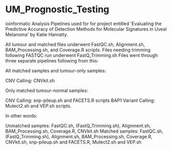 # UM_Prognostic_Testing
 ioinformatic Analysis Pipelines used for for project entitled 'Evaluating the Predictive Accuracy of Detection Methods for Molecular Signatures in Uveal Melanoma' by Katie Hanratty.

All tumour and matched files underwent FastQC.sh, Alignment.sh, BAM_Processing.sh, and Coverage.R scripts. Files needing trimming following FASTQC run underwent FastQ_Trimming.sh Files went through three separate pipelines following from this:

All matched samples and tumour-only samples:

CNV Calling: CNVkit.sh

Only matched tumour-normal samples:

CNV Calling: snp-pileup.sh and FACETS.R scripts
BAP1 Variant Calling: Mutect2.sh and VEP.sh scripts.

In other words:

Unmatched samples: FastQC.sh, (FastQ_Trimming.sh), Alignment.sh, BAM_Processing.sh, Coverage.R, CNVkit.sh
Matched samples: FastQC.sh, (FastQ_Trimming.sh), Alignment.sh, BAM_Processing.sh, Coverage.R, CNVkit.sh, snp-pileup.sh and FACETS.R, Mutect2.sh and VEP.sh
